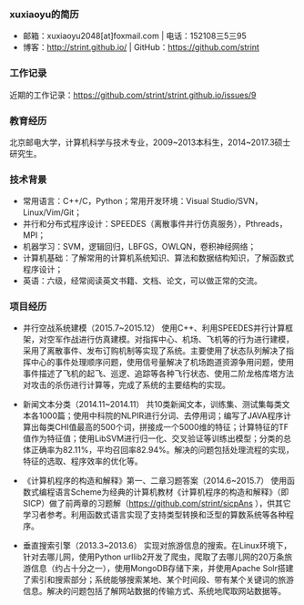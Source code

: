 ### xuxiaoyu的简历
* 邮箱：xuxiaoyu2048[at]foxmail.com | 电话：152108三5三95 
* 博客：http://strint.github.io/ | GitHub：https://github.com/strint  

### 工作记录
近期的工作记录：https://github.com/strint/strint.github.io/issues/9

### 教育经历
北京邮电大学，计算机科学与技术专业，2009~2013本科生，2014~2017.3硕士研究生。 

### 技术背景
* 常用语言：C++/C，Python；常用开发环境：Visual Studio/SVN，Linux/Vim/Git；
* 并行和分布式程序设计：SPEEDES（离散事件并行仿真服务），Pthreads，MPI；
* 机器学习：SVM，逻辑回归，LBFGS，OWLQN，卷积神经网络；
* 计算机基础：了解常用的计算机系统知识、算法和数据结构知识，了解函数式程序设计；
* 英语：六级，经常阅读英文书籍、文档、论文，可以做正常的交流。

### 项目经历
* 并行空战系统建模（2015.7~2015.12）
使用C++、利用SPEEDES并行计算框架，对空军作战进行仿真建模。对指挥中心、机场、飞机等的行为进行建模，采用了离散事件、发布订购机制等实现了系统。主要使用了状态队列解决了指挥中心的事件处理顺序问题，使用信号量解决了机场跑道资源争用问题，使用事件描述了飞机的起飞、巡逻、追踪等各种飞行状态、使用二阶龙格库塔方法对攻击的杀伤进行计算等，完成了系统的主要结构的实现。

* 新闻文本分类（2014.11~2014.11）
共10类新闻文本，训练集、测试集每类文本各1000篇；使用中科院的NLPIR进行分词、去停用词；编写了JAVA程序计算出每类CHI值最高的500个词，拼接成一个5000维的特征；计算特征的TF值作为特征值；使用LibSVM进行归一化、交叉验证等训练出模型；分类的总体正确率为82.11%，平均召回率82.94%。解决的问题包括处理流程的实现，特征的选取、程序效率的优化等。

* 《计算机程序的构造和解释》第一、二章习题答案（2014.6~2015.7）
使用函数式编程语言Scheme为经典的计算机教材《计算机程序的构造和解释》（即SICP）做了前两章的习题解（https://github.com/strint/sicpAns ），供其它学习者参考。利用函数式语言实现了支持类型转换和泛型的算数系统等各种程序。

* 垂直搜索引擎（2013.3~2013.6）
实现对旅游信息的搜索。在Linux环境下，针对去哪儿网，使用Python urllib2开发了爬虫，爬取了去哪儿网的20万条旅游信息（约占十分之一），使用MongoDB存储下来，并使用Apache Solr搭建了索引和搜索部分；系统能够搜索某地、某个时间段、带有某个关键词的旅游信息。解决的问题包括了解网站数据的传输方式、系统地爬取网站数据等。


